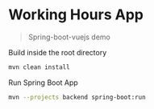 # Working Hours App

> Spring-boot-vuejs  demo

Build inside the root directory
```sh
mvn clean install
```

Run Spring Boot App
```sh
mvn --projects backend spring-boot:run
```


